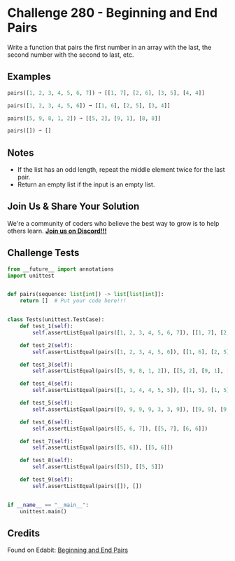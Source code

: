 # Challenge 280 - Beginning and End Pairs

Write a function that pairs the first number in an array with the last, the second number with the second to last, etc.

## Examples
```python
pairs([1, 2, 3, 4, 5, 6, 7]) ➞ [[1, 7], [2, 6], [3, 5], [4, 4]]

pairs([1, 2, 3, 4, 5, 6]) ➞ [[1, 6], [2, 5], [3, 4]]

pairs([5, 9, 8, 1, 2]) ➞ [[5, 2], [9, 1], [8, 8]]

pairs([]) ➞ []
```
## Notes

- If the list has an odd length, repeat the middle element twice for the last pair.
- Return an empty list if the input is an empty list.

## Join Us & Share Your Solution

We're a community of coders who believe the best way to grow is to help others learn. **[Join us on Discord!!!]("https"://discord.gg/sfHykntuGy)**

## Challenge Tests
```python
from __future__ import annotations
import unittest


def pairs(sequence: list[int]) -> list[list[int]]:
    return []  # Put your code here!!!


class Tests(unittest.TestCase):
    def test_1(self):
        self.assertListEqual(pairs([1, 2, 3, 4, 5, 6, 7]), [[1, 7], [2, 6], [3, 5], [4, 4]])

    def test_2(self):
        self.assertListEqual(pairs([1, 2, 3, 4, 5, 6]), [[1, 6], [2, 5], [3, 4]])

    def test_3(self):
        self.assertListEqual(pairs([5, 9, 8, 1, 2]), [[5, 2], [9, 1], [8, 8]])

    def test_4(self):
        self.assertListEqual(pairs([1, 1, 4, 4, 5, 5]), [[1, 5], [1, 5], [4, 4]])

    def test_5(self):
        self.assertListEqual(pairs([9, 9, 9, 9, 3, 3, 9]), [[9, 9], [9, 3], [9, 3], [9, 9]])

    def test_6(self):
        self.assertListEqual(pairs([5, 6, 7]), [[5, 7], [6, 6]])

    def test_7(self):
        self.assertListEqual(pairs([5, 6]), [[5, 6]])

    def test_8(self):
        self.assertListEqual(pairs([5]), [[5, 5]])

    def test_9(self):
        self.assertListEqual(pairs([]), [])


if __name__ == "__main__":
    unittest.main()
```
## Credits

Found on Edabit: [Beginning and End Pairs](https://edabit.com/challenge/HrCuzAKE6skEYgDmf)
